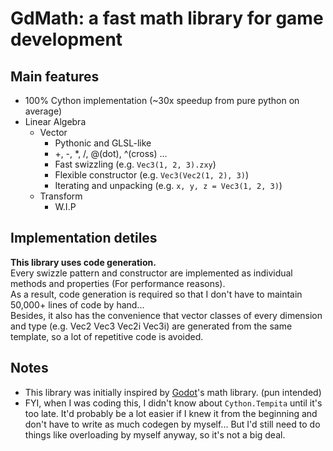 # GdMath: a fast math library for game development

## Main features
- 100% Cython implementation (~30x speedup from pure python on average)
- Linear Algebra
  - Vector
    - Pythonic and GLSL-like
    - +, -, *, /, @(dot), ^(cross) ...
    - Fast swizzling (e.g. `Vec3(1, 2, 3).zxy`)
    - Flexible constructor (e.g. `Vec3(Vec2(1, 2), 3)`)
    - Iterating and unpacking (e.g. `x, y, z = Vec3(1, 2, 3)`)
  - Transform
    - W.I.P

## Implementation detiles
**This library uses code generation.**   
Every swizzle pattern and constructor are implemented as individual methods and properties (For performance reasons).   
As a result, code generation is required so that I don't have to maintain 50,000+ lines of code by hand...   
Besides, it also has the convenience that vector classes of every dimension and type (e.g. Vec2 Vec3 Vec2i Vec3i) are generated from the same template, so a lot of repetitive code is avoided.

## Notes
- This library was initially inspired by [Godot](https://godotengine.org/)'s math library. (pun intended)   
- FYI, when I was coding this, I didn't know about `Cython.Tempita` until it's too late. It'd probably be a lot easier if I knew it from the beginning and don't have to write as much codegen by myself... But I'd still need to do things like overloading by myself anyway, so it's not a big deal.